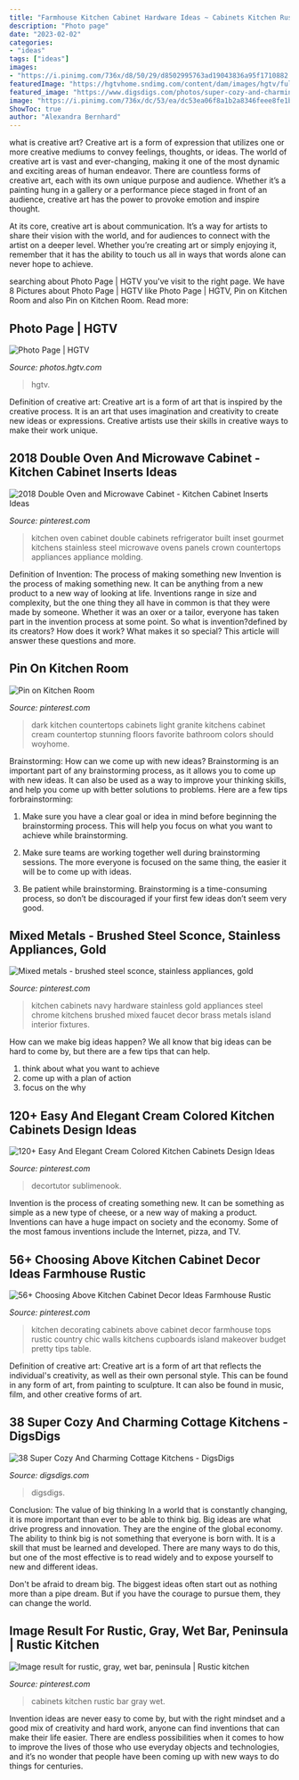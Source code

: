 ```yaml
---
title: "Farmhouse Kitchen Cabinet Hardware Ideas ~ Cabinets Kitchen Rustic Bar Gray Wet"
description: "Photo page"
date: "2023-02-02"
categories:
- "ideas"
tags: ["ideas"]
images:
- "https://i.pinimg.com/736x/d8/50/29/d8502995763ad19043836a95f1710882.jpg"
featuredImage: "https://hgtvhome.sndimg.com/content/dam/images/hgtv/fullset/2014/5/29/0/DP_Bonnie-Pressley-white-French-country-kitchen-sink_s3x4.jpg.rend.hgtvcom.616.822.suffix/1405368477901.jpeg"
featured_image: "https://www.digsdigs.com/photos/super-cozy-and-charming-cottage-kitchens-22.jpg"
image: "https://i.pinimg.com/736x/dc/53/ea/dc53ea06f8a1b2a8346feee8fe1b88fc.jpg"
ShowToc: true
author: "Alexandra Bernhard"
---
```



what is creative art?
Creative art is a form of expression that utilizes one or more creative mediums to convey feelings, thoughts, or ideas. The world of creative art is vast and ever-changing, making it one of the most dynamic and exciting areas of human endeavor.
There are countless forms of creative art, each with its own unique purpose and audience. Whether it’s a painting hung in a gallery or a performance piece staged in front of an audience, creative art has the power to provoke emotion and inspire thought.

At its core, creative art is about communication. It’s a way for artists to share their vision with the world, and for audiences to connect with the artist on a deeper level. Whether you’re creating art or simply enjoying it, remember that it has the ability to touch us all in ways that words alone can never hope to achieve.

	

		
searching about Photo Page | HGTV you've visit to the right page. We have 8 Pictures about Photo Page | HGTV like Photo Page | HGTV, Pin on Kitchen Room and also Pin on Kitchen Room. Read more:
		
    
## Photo Page | HGTV

<img loading=lazy src="https://hgtvhome.sndimg.com/content/dam/images/hgtv/fullset/2014/5/29/0/DP_Bonnie-Pressley-white-French-country-kitchen-sink_s3x4.jpg.rend.hgtvcom.616.822.suffix/1405368477901.jpeg" onerror="this.onerror=null;this.src='https://tse4.mm.bing.net/th?id=OIP.qkkSvBhP9tEWXPiBLxQG6wHaJ4&amp;pid=15.1';" alt="Photo Page | HGTV">

_Source: photos.hgtv.com_

>hgtv. 

	

Definition of creative art:
Creative art is a form of art that is inspired by the creative process. It is an art that uses imagination and creativity to create new ideas or expressions. Creative artists use their skills in creative ways to make their work unique.

    
## 2018 Double Oven And Microwave Cabinet - Kitchen Cabinet Inserts Ideas

<img loading=lazy src="https://i.pinimg.com/736x/42/0c/07/420c07c09ff434d4b1a21f41137afcf2.jpg" onerror="this.onerror=null;this.src='https://tse4.mm.bing.net/th?id=OIP.Y0UrhSaghNN5U39HoYewlgHaJ3&amp;pid=15.1';" alt="2018 Double Oven and Microwave Cabinet - Kitchen Cabinet Inserts Ideas">

_Source: pinterest.com_

>kitchen oven cabinet double cabinets refrigerator built inset gourmet kitchens stainless steel microwave ovens panels crown countertops appliances appliance molding. 

	

Definition of Invention: The process of making something new
Invention is the process of making something new. It can be anything from a new product to a new way of looking at life. Inventions range in size and complexity, but the one thing they all have in common is that they were made by someone. Whether it was an oxer or a tailor, everyone has taken part in the invention process at some point. So what is invention?defined by its creators? How does it work? What makes it so special? This article will answer these questions and more.

    
## Pin On Kitchen Room

<img loading=lazy src="https://i.pinimg.com/736x/9f/20/a9/9f20a9a82e14706999adaaacc2775d13.jpg" onerror="this.onerror=null;this.src='https://tse4.mm.bing.net/th?id=OIP.aG04DhnQvH0o7wD3ALAkVAHaLI&amp;pid=15.1';" alt="Pin on Kitchen Room">

_Source: pinterest.com_

>dark kitchen countertops cabinets light granite kitchens cabinet cream countertop stunning floors favorite bathroom colors should woyhome. 

	

Brainstorming: How can we come up with new ideas?
Brainstorming is an important part of any brainstorming process, as it allows you to come up with new ideas. It can also be used as a way to improve your thinking skills, and help you come up with better solutions to problems. Here are a few tips forbrainstorming:
1. Make sure you have a clear goal or idea in mind before beginning the brainstorming process. This will help you focus on what you want to achieve while brainstorming.

2. Make sure teams are working together well during brainstorming sessions. The more everyone is focused on the same thing, the easier it will be to come up with ideas.

3. Be patient while brainstorming. Brainstorming is a time-consuming process, so don’t be discouraged if your first few ideas don’t seem very good.

    
## Mixed Metals - Brushed Steel Sconce, Stainless Appliances, Gold

<img loading=lazy src="https://i.pinimg.com/736x/d8/50/29/d8502995763ad19043836a95f1710882.jpg" onerror="this.onerror=null;this.src='https://tse3.mm.bing.net/th?id=OIP.boOjnEEpGbg7i3POBAPefwHaEz&amp;pid=15.1';" alt="Mixed metals - brushed steel sconce, stainless appliances, gold">

_Source: pinterest.com_

>kitchen cabinets navy hardware stainless gold appliances steel chrome kitchens brushed mixed faucet decor brass metals island interior fixtures. 

	

How can we make big ideas happen?
We all know that big ideas can be hard to come by, but there are a few tips that can help. 
1. think about what you want to achieve 
2. come up with a plan of action 
3. focus on the why 

    
## 120+ Easy And Elegant Cream Colored Kitchen Cabinets Design Ideas

<img loading=lazy src="https://i.pinimg.com/736x/dc/53/ea/dc53ea06f8a1b2a8346feee8fe1b88fc.jpg" onerror="this.onerror=null;this.src='https://tse2.mm.bing.net/th?id=OIP.ZPC4ATAje0LNs6xltvWj7QHaJ3&amp;pid=15.1';" alt="120+ Easy And Elegant Cream Colored Kitchen Cabinets Design Ideas">

_Source: pinterest.com_

>decortutor sublimenook. 

	

Invention is the process of creating something new. It can be something as simple as a new type of cheese, or a new way of making a product. Inventions can have a huge impact on society and the economy. Some of the most famous inventions include the Internet, pizza, and TV.

    
## 56+ Choosing Above Kitchen Cabinet Decor Ideas Farmhouse Rustic

<img loading=lazy src="https://i.pinimg.com/736x/6e/32/6e/6e326e23a707d25308bd5aaf63533047.jpg" onerror="this.onerror=null;this.src='https://tse4.mm.bing.net/th?id=OIP.MebzscUZFihv5gtM2dhz1QHaJ6&amp;pid=15.1';" alt="56+ Choosing Above Kitchen Cabinet Decor Ideas Farmhouse Rustic">

_Source: pinterest.com_

>kitchen decorating cabinets above cabinet decor farmhouse tops rustic country chic walls kitchens cupboards island makeover budget pretty tips table. 

	

Definition of creative art:
Creative art is a form of art that reflects the individual's creativity, as well as their own personal style. This can be found in any form of art, from painting to sculpture. It can also be found in music, film, and other creative forms of art.

    
## 38 Super Cozy And Charming Cottage Kitchens - DigsDigs

<img loading=lazy src="https://www.digsdigs.com/photos/super-cozy-and-charming-cottage-kitchens-22.jpg" onerror="this.onerror=null;this.src='https://tse1.mm.bing.net/th?id=OIP.DYGJf31rDyjzJJOBddL_IgAAAA&amp;pid=15.1';" alt="38 Super Cozy And Charming Cottage Kitchens - DigsDigs">

_Source: digsdigs.com_

>digsdigs. 

	

Conclusion: The value of big thinking
In a world that is constantly changing, it is more important than ever to be able to think big. Big ideas are what drive progress and innovation. They are the engine of the global economy.
The ability to think big is not something that everyone is born with. It is a skill that must be learned and developed. There are many ways to do this, but one of the most effective is to read widely and to expose yourself to new and different ideas.

Don't be afraid to dream big. The biggest ideas often start out as nothing more than a pipe dream. But if you have the courage to pursue them, they can change the world.

    
## Image Result For Rustic, Gray, Wet Bar, Peninsula | Rustic Kitchen

<img loading=lazy src="https://i.pinimg.com/736x/44/3d/b9/443db9681dc21cc85c37e6002b66a44b.jpg" onerror="this.onerror=null;this.src='https://tse4.mm.bing.net/th?id=OIP.8zxGIj1nHlq4xIJg8gW90gDMEy&amp;pid=15.1';" alt="Image result for rustic, gray, wet bar, peninsula | Rustic kitchen">

_Source: pinterest.com_

>cabinets kitchen rustic bar gray wet. 

	

Invention ideas are never easy to come by, but with the right mindset and a good mix of creativity and hard work, anyone can find inventions that can make their life easier. There are endless possibilities when it comes to how to improve the lives of those who use everyday objects and technologies, and it’s no wonder that people have been coming up with new ways to do things for centuries.

